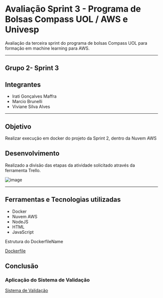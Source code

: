 # Avaliação Sprint 3 - Programa de Bolsas Compass UOL / AWS e Univesp

Avaliação da terceira sprint do programa de bolsas Compass UOL para formação em machine learning para AWS.

***
## Grupo  2- Sprint 3

## Integrantes

- Irati Gonçalves Maffra
- Marcio Brunelli
- Viviane Silva Alves

***

##  Objetivo

Realizar execução em docker do projeto da Sprint 2, dentro da Nuvem AWS

##  Desenvolvimento


Realizado a divisão das etapas da atividade solicitado através da ferramenta Trello.

![image](https://user-images.githubusercontent.com/117780664/226312264-4c6371e7-dd99-407e-8e68-9962a01334ed.png)

***
##  Ferramentas e Tecnologias utilizadas

- Docker
- Nuvem AWS
- NodeJS
- HTML
- JavaScript

Estrutura do DockerfileName

[Dockerfile](https://https://github.com/Compass-pb-aws-2023-Univesp/sprint-3-pb-aws-univesp/blob/grupo-2/Dockerfile)

## Conclusão

###   Aplicação do Sistema de Validação 

[Sistema de Validação](http://54.87.226.93:9000/)


